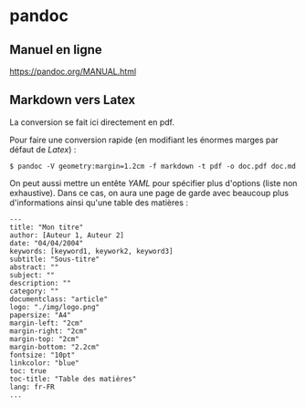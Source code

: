 pandoc
======

## Manuel en ligne

<https://pandoc.org/MANUAL.html>

## Markdown vers Latex

La conversion se fait ici directement en pdf.

Pour faire une conversion rapide (en modifiant les énormes marges par défaut
de *Latex*) :
```
$ pandoc -V geometry:margin=1.2cm -f markdown -t pdf -o doc.pdf doc.md
```

On peut aussi mettre un entête *YAML* pour spécifier plus d'options (liste
non exhaustive). Dans ce cas, on aura une page de garde avec beaucoup plus
d'informations ainsi qu'une table des matières :
```
---
title: "Mon titre"
author: [Auteur 1, Auteur 2]
date: "04/04/2004"
keywords: [keyword1, keywork2, keyword3]
subtitle: "Sous-titre"
abstract: ""
subject: ""
description: ""
category: ""
documentclass: "article"
logo: "./img/logo.png"
papersize: "A4"
margin-left: "2cm"
margin-right: "2cm"
margin-top: "2cm"
margin-bottom: "2.2cm"
fontsize: "10pt"
linkcolor: "blue"
toc: true
toc-title: "Table des matières"
lang: fr-FR
...
```
